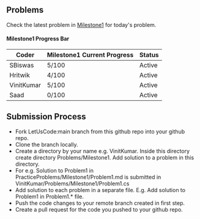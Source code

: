 ## Problems

Check the latest problem in [Milestone1](https://github.com/ThreeMangoTrees/LetUsCode/blob/VinitKumarBranch/PracticeProblems/Milestone1.md) for today's problem.

#### Milestone1 Progress Bar

| Coder      | Milestone1 Current Progress | Status |
|------------|-----------------------------|--------|
| SBiswas	 | 5/100                       | Active |
| Hritwik    | 4/100                       | Active |
| VinitKumar | 5/100                       | Active |
| Saad       | 0/100                       | Active |



## Submission Process

* Fork LetUsCode:main branch from this github repo into your github repo.
* Clone the branch locally.
* Create a directory by your name e.g. VinitKumar. Inside this directory create directory Problems/Milestone1. Add solution to a problem in this directory.
* For e.g. Solution to Problem1 in PracticeProblems/Milestone1/Problem1.md is submitted in VinitKumar/Problems/Milestone1/Problem1.cs
* Add solution to each problem in a separate file. E.g. Add solution to Problem1 in Problem1.* file.
* Push the code changes to your remote branch created in first step.
* Create a pull request for the code you pushed to your github repo.


